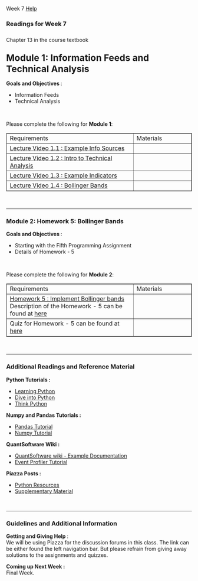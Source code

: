 Week 7    <a class="coursera-reporter-link" title="Click here if you're experiencing technical problems or found errors in the course materials." target="_blank" href="https://class.coursera.org/compinvesting1-004/help/pages?url=https%3A%2F%2Fclass.coursera.org%2Fcompinvesting1-004%2Fwiki%2FWeek7">
      Help
    </a>
    <a data-coursera-admin-helpwidget-link="" rel="help" href="https://class.coursera.org/mooc/help/pages/setup" title="Course Page Setup" style="display:none;">Learn more.</a>
</h2>


<h3>Readings for Week 7</h3>
<h3><span style="color: inherit; font-family: inherit; font-size: 14px; font-weight: normal; line-height: 21px;">Chapter 13 in the course textbook</span></h3>
<h3>
<span style="color: inherit; font-family: inherit; font-size: 24.5px;">Module 1: Information Feeds and Technical Analysis</span><br>
</h3>
<p><b>Goals and Objectives </b>:
    <br></p>
<p></p>
<ul>
<li>
        Information Feeds</li>
    <li>
        Technical Analysis</li>
</ul>
<br><p></p>

<p></p>
<p>Please complete the following for <strong>Module 1</strong>:</p>
<p></p>
<table style="width: 100%" border="1"><tbody>
<tr>
<td>Requirements
                <br>
</td>
            <td width="140px">Materials
                <br>
</td>
        </tr>
<tr>
<td>
<a href="https://class.coursera.org/compinvesting1-004/lecture/view?lecture_id=211" data-modal=".inpage-video-modal" data-modal-iframe="../lecture/view?lecture_id=211">Lecture Video 1.1 : Example Info Sources</a>
            </td>
            <td>
                <div class="item_resource">
<a style="font-size:30px" alt="Slides" title="Slides" href="http://www.quantsoftware.org/CompInvestI-Presentations/191-CompInvestI.pdf"><i class="icon-picture resource"></i></a>&nbsp;&nbsp;&nbsp;&nbsp;&nbsp;<a style="font-size:30px" alt="Download Video" title="Download Video" href="https://class.coursera.org/compinvesting1-003/lecture/download.mp4?lecture_id=211"><i class="icon-download-alt resource"></i></a>
                </div>
            </td>
        </tr>
<tr>
<td>
<a href="https://class.coursera.org/compinvesting1-004/lecture/view?lecture_id=175" data-modal=".inpage-video-modal" data-modal-iframe="../lecture/view?lecture_id=175">Lecture Video 1.2 : Intro to Technical Analysis</a>
            </td>
            <td>
                <div class="item_resource">
<a style="font-size:30px" alt="Slides" title="Slides" href="http://www.quantsoftware.org/CompInvestI-Presentations/192-CompInvestI.pdf"><i class="icon-picture resource"></i></a>&nbsp;&nbsp;&nbsp;&nbsp;&nbsp;<a style="font-size:30px" alt="Download Video" title="Download Video" href="https://class.coursera.org/compinvesting1-003/lecture/download.mp4?lecture_id=175"><i class="icon-download-alt resource"></i></a>
                </div>
            </td>
        </tr>
<tr>
<td>
<a href="https://class.coursera.org/compinvesting1-004/lecture/view?lecture_id=177" data-modal=".inpage-video-modal" data-modal-iframe="../lecture/view?lecture_id=177">Lecture Video 1.3 : Example Indicators</a>
            </td>
            <td>
                <div class="item_resource">
<a style="font-size:30px" alt="Slides" title="Slides" href="http://www.quantsoftware.org/CompInvestI-Presentations/193-CompInvestI.pdf"><i class="icon-picture resource"></i></a>&nbsp;&nbsp;&nbsp;&nbsp;&nbsp;<a style="font-size:30px" alt="Download Video" title="Download Video" href="https://class.coursera.org/compinvesting1-003/lecture/download.mp4?lecture_id=177"><i class="icon-download-alt resource"></i></a>
                </div>
            </td>
        </tr>
<tr>
<td>
<a href="https://class.coursera.org/compinvesting1-004/lecture/view?lecture_id=179" data-modal=".inpage-video-modal" data-modal-iframe="../lecture/view?lecture_id=179">Lecture Video 1.4 : Bollinger Bands</a>
            </td>
            <td>
                <div class="item_resource">
<a style="font-size:30px" alt="Slides" title="Slides" href="http://www.quantsoftware.org/CompInvestI-Presentations/194-CompInvestI.pdf"><i class="icon-picture resource"></i></a>&nbsp;&nbsp;&nbsp;&nbsp;&nbsp;<a style="font-size:30px" alt="Download Video" title="Download Video" href="https://class.coursera.org/compinvesting1-003/lecture/download.mp4?lecture_id=179"><i class="icon-download-alt resource"></i></a>
                </div>
            </td>
        </tr>
</tbody></table>
<p>
    <br></p>
<hr>
<h3>Module 2: Homework 5: Bollinger Bands</h3>
<p><b>Goals and Objectives </b>:
    <br></p>
<p></p>
<ul>
<li>
        Starting with the Fifth Programming Assignment</li>
    <li>
        Details of Homework - 5</li>
</ul>
<br><p></p>
<p>Please complete the following for <strong>Module 2</strong>:</p>
<p></p>
<table style="width: 100%" border="1"><tbody>
<tr>
<td>Requirements
                <br>
</td>
            <td width="140px">Materials
                <br>
</td>
        </tr>
<tr>
<td>
<a href="http://wiki.quantsoftware.org/index.php?title=CompInvesti_Homework_5">Homework 5 : Implement Bollinger bands</a> 
                <br>Description of the Homework - 5 can be found at <a href="http://wiki.quantsoftware.org/index.php?title=CompInvesti_Homework_5">here</a>
                <br>
</td>
            <td></td>
        </tr>
<tr>
<td>Quiz for Homework - 5 can be found at <a href="https://class.coursera.org/compinvesting1-004/quiz/start?quiz_id=246">here</a>
                <br>
</td>
            <td></td>
        </tr>
</tbody></table>
<p>
    <br></p>
<hr>
<h3>Additional Readings and Reference Material<br>
</h3>
<p><strong>Python Tutorials : </strong><b></b> 
    <br></p>
<ul>
<li>
<a href="http://www.learnpython.org/">Learning Python</a>
    </li>
    <li>
<a href="http://www.diveintopython.net/">Dive into Python</a>
    </li>
    <li>
<a href="http://www.greenteapress.com/thinkpython/">Think Python</a>
    </li>
</ul>
<p></p>
<p><strong>Numpy and Pandas Tutorials : </strong><b></b> 
    <br></p>
<ul>
<li>
<a href="http://pandas.pydata.org/pandas-docs/stable/dsintro.html">Pandas Tutorial</a>
    </li>
    <li>
<a href="http://wiki.scipy.org/Numpy_Example_List_With_Doc">Numpy Tutorial</a>
    </li>
</ul>
<p></p>
<p><strong>QuantSoftware Wiki : </strong><b></b> 
    <br></p>
<ul>
<!--         <li><a href="http://wiki.quantsoftware.org/index.php?title=CompInvestI_Homework_2">Homework -  2</a></li> --><li>
<a href="http://wiki.quantsoftware.org/index.php?title=QuantSoftware_ToolKit#Documentation" title="Link: http://wiki.quantsoftware.org/index.php?title=QuantSoftware_ToolKit#Documentation">QuantSoftware wiki - Example Documentation</a>
    </li>
    <li>
<a href="http://wiki.quantsoftware.org/index.php?title=QSTK_Tutorial_9">Event Profiler Tutorial</a>
    </li>
</ul>
<p></p>
<p><strong>Piazza Posts : </strong><b></b> 
    <br></p>
<ul>
<li>
<a href="https://piazza.com/class#spring2013/1/104">Python Resources</a>
    </li>
    <li>
<a href="https://piazza.com/class#spring2013/1/293">Supplementary Material</a>
    </li>
</ul>
<p></p>
<br><hr>
<p>
</p>
<h3>Guidelines and Additional Information<br>
</h3>
<p><strong>Getting and Giving Help </strong>:
    <br>We will be using Piazza for the discussion forums in this class. The link can be either found the left navigation bar. But
    please refrain from giving away solutions to the assignments and quizzes.
</p>
<p>
    <strong>Coming up Next Week : </strong> 
    <br>Final Week.
</p>
